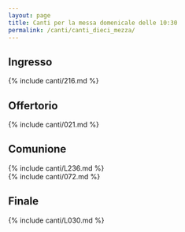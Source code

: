 ```yaml
---
layout: page
title: Canti per la messa domenicale delle 10:30
permalink: /canti/canti_dieci_mezza/
---
```


## Ingresso
{% include canti/216.md %}   

## Offertorio
{% include canti/021.md %}   

## Comunione   
{% include canti/L236.md %}   
{% include canti/072.md %}   

## Finale
{% include canti/L030.md %}   
